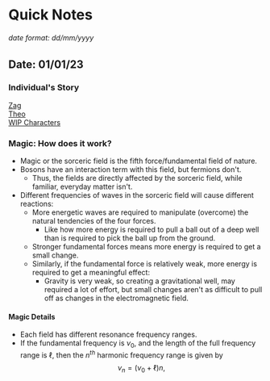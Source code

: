 # Quick Notes
###### date format: dd/mm/yyyy

## Date: 01/01/23
### Individual's Story
[Zag](Characters/gurab_kaif.md)  
[Theo](Characters/theo_theodor.md)  
[WIP Characters](Characters/wip.md)  

### Magic: How does it work?
* Magic or the sorceric field is the fifth force/fundamental field of nature.
* Bosons have an interaction term with this field, but fermions don't.
  * Thus, the fields are directly affected by the sorceric field, while familiar, everyday matter isn't.
* Different frequencies of waves in the sorceric field will cause different reactions:
  * More energetic waves are required to manipulate (overcome) the natural tendencies of the four forces.
    * Like how more energy is required to pull a ball out of a deep well than is required to pick the ball up from the ground.
  * Stronger fundamental forces means more energy is required to get a small change.
  * Similarly, if the fundamental force is relatively weak, more energy is required to get a meaningful effect:
    * Gravity is very weak, so creating a gravitational well, may required a lot of effort, but small changes aren't as difficult to pull off as changes in the electromagnetic field.

#### Magic Details
* Each field has different resonance frequency ranges.
* If the fundamental frequency is $\nu_0$, and the length of the full frequency range is $\ell$, then the $n^{th}$ harmonic frequency range is given by
$$
	\nu_n = (\nu_0+\ell)n,
$$